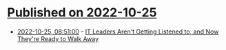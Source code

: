 # [Published on 2022-10-25](index.md)

* [2022-10-25, 08:51:00](https://soylentnews.org/article.pl?sid=22/10/24/1745241&from=rss) - [IT Leaders Aren't Getting Listened to, and Now They're Ready to Walk Away](https://soylentnews.org/article.pl?sid=22/10/24/1745241&from=rss)
